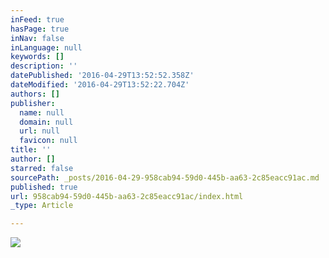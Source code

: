 ```yaml
---
inFeed: true
hasPage: true
inNav: false
inLanguage: null
keywords: []
description: ''
datePublished: '2016-04-29T13:52:52.358Z'
dateModified: '2016-04-29T13:52:22.704Z'
authors: []
publisher:
  name: null
  domain: null
  url: null
  favicon: null
title: ''
author: []
starred: false
sourcePath: _posts/2016-04-29-958cab94-59d0-445b-aa63-2c85eacc91ac.md
published: true
url: 958cab94-59d0-445b-aa63-2c85eacc91ac/index.html
_type: Article

---
```

![](https://the-grid-user-content.s3-us-west-2.amazonaws.com/71228579-61ac-4417-ae6b-af1e94cc0c04.jpg)